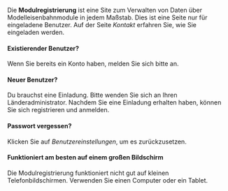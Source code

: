 ﻿Die **Modulregistrierung** ist eine Site zum Verwalten von Daten über
Modelleisenbahnmodule in jedem Maßstab.
Dies ist eine Seite nur für eingeladene Benutzer.
Auf der Seite *Kontakt* erfahren Sie, wie Sie eingeladen werden.

#### Existierender Benutzer?
Wenn Sie bereits ein Konto haben, melden Sie sich bitte an.

#### Neuer Benutzer?
Du brauchst eine Einladung. Bitte wenden Sie sich an Ihren Länderadministrator.
Nachdem Sie eine Einladung erhalten haben, können Sie sich registrieren und anmelden.

#### Passwort vergessen?
Klicken Sie auf *Benutzereinstellungen*, um es zurückzusetzen.

#### Funktioniert am besten auf einem großen Bildschirm
Die Modulregistrierung funktioniert nicht gut auf kleinen Telefonbildschirmen.
Verwenden Sie einen Computer oder ein Tablet.